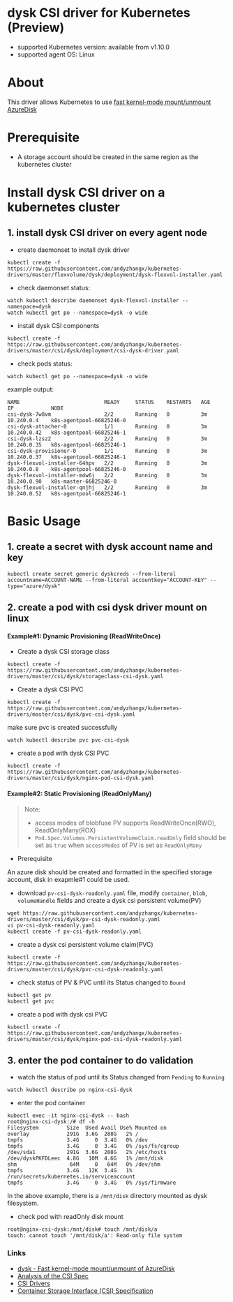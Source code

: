 # dysk CSI driver for Kubernetes (Preview)
 - supported Kubernetes version: available from v1.10.0
 - supported agent OS: Linux 

# About
This driver allows Kubernetes to use [fast kernel-mode mount/unmount AzureDisk](https://github.com/khenidak/dysk)

# Prerequisite
 - A storage account should be created in the same region as the kubernetes cluster

# Install dysk CSI driver on a kubernetes cluster 
## 1. install dysk CSI driver on every agent node
 - create daemonset to install dysk driver
```
kubectl create -f https://raw.githubusercontent.com/andyzhangx/kubernetes-drivers/master/flexvolume/dysk/deployment/dysk-flexvol-installer.yaml
```

 - check daemonset status:
```
watch kubectl describe daemonset dysk-flexvol-installer --namespace=dysk
watch kubectl get po --namespace=dysk -o wide
```

 - install dysk CSI components
```
kubectl create -f https://raw.githubusercontent.com/andyzhangx/kubernetes-drivers/master/csi/dysk/deployment/csi-dysk-driver.yaml
```

 - check pods status:
```
watch kubectl get po --namespace=dysk -o wide
```
example output:
```
NAME                           READY     STATUS    RESTARTS   AGE       IP            NODE
csi-dysk-7w8vm                 2/2       Running   0          3m        10.240.0.4    k8s-agentpool-66825246-0
csi-dysk-attacher-0            1/1       Running   0          3m        10.240.0.42   k8s-agentpool-66825246-1
csi-dysk-lzsz2                 2/2       Running   0          3m        10.240.0.35   k8s-agentpool-66825246-1
csi-dysk-provisioner-0         1/1       Running   0          3m        10.240.0.37   k8s-agentpool-66825246-1
dysk-flexvol-installer-64hpv   2/2       Running   0          3m        10.240.0.8    k8s-agentpool-66825246-0
dysk-flexvol-installer-m4w6j   2/2       Running   0          3m        10.240.0.90   k8s-master-66825246-0
dysk-flexvol-installer-qnjhj   2/2       Running   0          3m        10.240.0.52   k8s-agentpool-66825246-1
```

# Basic Usage
## 1. create a secret with dysk account name and key
```
kubectl create secret generic dyskcreds --from-literal accountname=ACCOUNT-NAME --from-literal accountkey="ACCOUNT-KEY" --type="azure/dysk"
```

## 2. create a pod with csi dysk driver mount on linux
#### Example#1: Dynamic Provisioning (ReadWriteOnce)
 - Create a dysk CSI storage class
```
kubectl create -f https://raw.githubusercontent.com/andyzhangx/kubernetes-drivers/master/csi/dysk/storageclass-csi-dysk.yaml
```

 - Create a dysk CSI PVC
```
kubectl create -f https://raw.githubusercontent.com/andyzhangx/kubernetes-drivers/master/csi/dysk/pvc-csi-dysk.yaml
```
make sure pvc is created successfully
```
watch kubectl describe pvc pvc-csi-dysk
```

 - create a pod with dysk CSI PVC
```
kubectl create -f https://raw.githubusercontent.com/andyzhangx/kubernetes-drivers/master/csi/dysk/nginx-pod-csi-dysk.yaml
```

#### Example#2: Static Provisioning (ReadOnlyMany)
> Note:
>  - access modes of blobfuse PV supports ReadWriteOnce(RWO), ReadOnlyMany(ROX)
>  - `Pod.Spec.Volumes.PersistentVolumeClaim.readOnly` field should be set as `true` when `accessModes` of PV is set as `ReadOnlyMany`
 - Prerequisite

An azure disk should be created and formatted in the specified storage account, disk in exapmle#1 could be used.

 - download `pv-csi-dysk-readonly.yaml` file, modify `container`, `blob`, `volumeHandle` fields and create a dysk csi persistent volume(PV)
```
wget https://raw.githubusercontent.com/andyzhangx/kubernetes-drivers/master/csi/dysk/pv-csi-dysk-readonly.yaml
vi pv-csi-dysk-readonly.yaml
kubectl create -f pv-csi-dysk-readonly.yaml
```

 - create a dysk csi persistent volume claim(PVC)
```
kubectl create -f https://raw.githubusercontent.com/andyzhangx/kubernetes-drivers/master/csi/dysk/pvc-csi-dysk-readonly.yaml
```

 - check status of PV & PVC until its Status changed to `Bound`
```
kubectl get pv
kubectl get pvc
```
 
 - create a pod with dysk csi PVC
```
kubectl create -f https://raw.githubusercontent.com/andyzhangx/kubernetes-drivers/master/csi/dysk/nginx-pod-csi-dysk-readonly.yaml
```

## 3. enter the pod container to do validation
 - watch the status of pod until its Status changed from `Pending` to `Running`
```
watch kubectl describe po nginx-csi-dysk
```
 - enter the pod container

```
kubectl exec -it nginx-csi-dysk -- bash
root@nginx-csi-dysk:/# df -h
Filesystem         Size  Used Avail Use% Mounted on
overlay            291G  3.6G  288G   2% /
tmpfs              3.4G     0  3.4G   0% /dev
tmpfs              3.4G     0  3.4G   0% /sys/fs/cgroup
/dev/sda1          291G  3.6G  288G   2% /etc/hosts
/dev/dyskPKFDLeec  4.8G   10M  4.6G   1% /mnt/disk
shm                 64M     0   64M   0% /dev/shm
tmpfs              3.4G   12K  3.4G   1% /run/secrets/kubernetes.io/serviceaccount
tmpfs              3.4G     0  3.4G   0% /sys/firmware
```
In the above example, there is a `/mnt/disk` directory mounted as dysk filesystem.

 - check pod with readOnly disk mount
 ```
 root@nginx-csi-dysk:/mnt/disk# touch /mnt/disk/a
touch: cannot touch '/mnt/disk/a': Read-only file system
 ```

### Links
 - [dysk - Fast kernel-mode mount/unmount of AzureDisk](https://github.com/khenidak/dysk)
 - [Analysis of the CSI Spec](https://blog.thecodeteam.com/2017/11/03/analysis-csi-spec/)
 - [CSI Drivers](https://github.com/kubernetes-csi/drivers)
 - [Container Storage Interface (CSI) Specification](https://github.com/container-storage-interface/spec)
